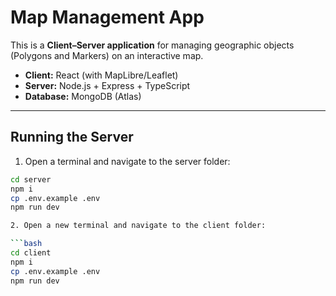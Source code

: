 # Map Management App

This is a **Client–Server application** for managing geographic objects (Polygons and Markers) on an interactive map.

- **Client:** React (with MapLibre/Leaflet)
- **Server:** Node.js + Express + TypeScript
- **Database:** MongoDB (Atlas)

---

## Running the Server

1. Open a terminal and navigate to the server folder:

```bash
cd server
npm i
cp .env.example .env
npm run dev

2. Open a new terminal and navigate to the client folder:

```bash
cd client
npm i
cp .env.example .env
npm run dev
